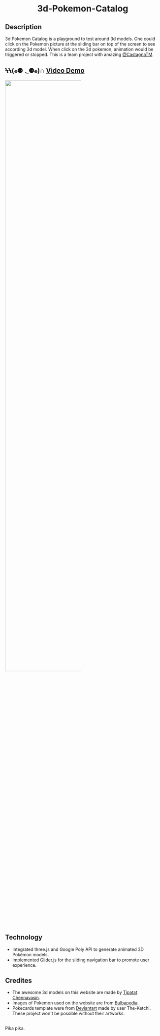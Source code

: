 <h1 align="middle"> 3d-Pokemon-Catalog </h1>

## Description
3d Pokemon Catalog is a playground to test around 3d models. One could click on the Pokemon picture at the sliding bar on top of the screen to see according 3d model. When click on the 3d pokemon, animation would be triggered or stopped. This is a team project with amazing [@CastagnaTM](https://github.com/CastagnaTM).

## ϞϞ(๑⚈ ․̫ ⚈๑)∩  [Video Demo](https://youtu.be/t1TDytIS-20)

<img src="pokemon_app/app/assets/images/demo.gif" align="middle"  width="70%" >

## Technology
* Integrated three.js and Google Poly API to generate animated 3D Pokémon models.
* Implemented [Glider.js](https://nickpiscitelli.github.io/Glider.js/) for the sliding navigation bar to promote user experience.

## Credites
* The awesome 3d models on this website are made by [Tipatat Chennavasin](https://poly.google.com/user/8ri62AdjHrC).
* Images of Pokemon used on the website are from [Bulbapedia](https://bulbapedia.bulbagarden.net/wiki/Main_Page).
* Pokecards template were from [Deviantart](https://www.deviantart.com/the-ketchi/gallery/45279583/resources) made by user The-Ketchi.<br/>
These project won't be possible without their artworks.
<br/>
Pika pika.
